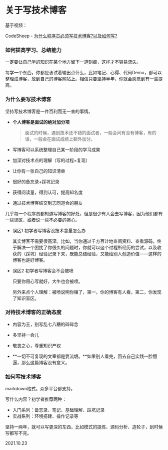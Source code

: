 # 关于写技术博客

基于视频：

CodeSheep - [为什么程序员必须写技术博客?以及如何写?](https://www.bilibili.com/video/BV1Px411d74c?spm_id_from=333.999.0.0)

### 如何提高学习、总结能力

一定要让自己学的知识在某个地方留下一道刻痕，这样才不容易流失。

每学一个东西，你都应该试着输出点什么，比如笔记、心得、代码Demo，都可以整理成博客，放到自己的博客网站上。相信只要坚持半年，你就会感觉到有一些提高。

### 为什么要写技术博客

坚持写技术博客是一件百利而无一害的事情。

* **个人博客是面试的绝对加分项**

  > 面试的时候，遇到技术还不错的面试者，一般会问有没有博客，有的话，一般会在面试成绩上额外加分。

* 写博客可以系统整理自己某一阶段的学习成果

* 加深对技术点的理解（写的过程=复现）

* 让你有一张自己的知识清单

* 很好的备忘录+踩坑记录

* 获得阅读量，得到认可，提高知名度

* 通过技术博客结交到志同道合的朋友

几乎每一个程序员都知道写博客的好处，但是很少有人会去写博客，因为他们都有一些误区，或者说一些不必要的担心。

* 误区1  初学者写博客没技术含量怎么办

  其实博客不需要很高深。比如，当你通过千方百计地查阅资料、查看源码，终于解决一个困扰了你很久的问题时，你就可以这个过程所经历的尝试，以及收获的（踩坑）经验记录下来，既能总结经验，又能给别人创造价值——这样的博客也是好博客。

* 误区2  初学者写博客会不会被喷

  只要你用心写就好，大牛也会被喷。

  另外来点个人理解：被喷说明你赚了，第一，你的博客有人看，第二，你发现了知识盲区。

### 对待技术博客的正确态度

* 内容为王，别写乱七八糟的碎碎念
* 多坚持一会儿

* 敬畏之心，尊重知识产权

* **一切不可复现的文章都是耍流氓。**如果别人看完，回去自己实践一脸懵逼，那么这篇博客没有意义。

### 如何写技术博客

markdown格式，众多平台都支持。

写什么内容？初学者推荐两种：

* 入门系列：备忘录、笔记、基础理解、踩坑记录
* 实战系列：环境搭建、操作记录等

坚持一两年，就可以写更深的东西，比如模式的提炼、源码分析、造轮子，到时候写都写不完。

2021.10.23